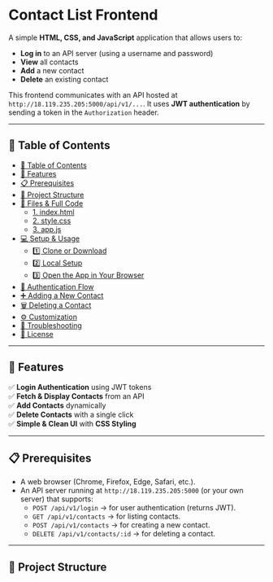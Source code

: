 # Contact List Frontend

A simple **HTML, CSS, and JavaScript** application that allows users to:

- **Log in** to an API server (using a username and password)  
- **View** all contacts  
- **Add** a new contact  
- **Delete** an existing contact  

This frontend communicates with an API hosted at `http://18.119.235.205:5000/api/v1/...`. It uses **JWT authentication** by sending a token in the `Authorization` header.

---

## 📌 Table of Contents

- [📌 Table of Contents](#-table-of-contents)
- [🚀 Features](#-features)
- [📋 Prerequisites](#-prerequisites)
- [📁 Project Structure](#-project-structure)
- [📜 Files & Full Code](#-files--full-code)
  - [1. index.html](#1-indexhtml)
  - [2. style.css](#2-stylecss)
  - [3. app.js](#3-appjs)
- [💻 Setup & Usage](#-setup--usage)
  - [1️⃣ Clone or Download](#1️⃣-clone-or-download)
  - [2️⃣ Local Setup](#2️⃣-local-setup)
  - [3️⃣ Open the App in Your Browser](#3️⃣-open-the-app-in-your-browser)
- [🔐 Authentication Flow](#-authentication-flow)
- [➕ Adding a New Contact](#-adding-a-new-contact)
- [🗑️ Deleting a Contact](#-deleting-a-contact)
- [⚙️ Customization](#️-customization)
- [🐞 Troubleshooting](#-troubleshooting)
- [📄 License](#-license)

---

## 🚀 Features

✅ **Login Authentication** using JWT tokens  
✅ **Fetch & Display Contacts** from an API  
✅ **Add Contacts** dynamically  
✅ **Delete Contacts** with a single click  
✅ **Simple & Clean UI** with **CSS Styling**  

---

## 📋 Prerequisites

- A web browser (Chrome, Firefox, Edge, Safari, etc.).
- An API server running at `http://18.119.235.205:5000` (or your own server) that supports:
  - `POST /api/v1/login` → for user authentication (returns JWT).
  - `GET /api/v1/contacts` → for listing contacts.
  - `POST /api/v1/contacts` → for creating a new contact.
  - `DELETE /api/v1/contacts/:id` → for deleting a contact.

---

## 📁 Project Structure

